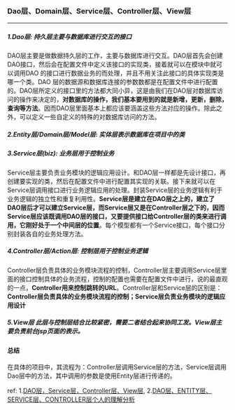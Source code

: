 ### Dao层、Domain层、Service层、Controller层、View层
***

##### 1.Dao层: 持久层**主要与数据库进行交互的接口**

DAO层主要是做数据持久层的工作，主要与数据库进行交互。DAO层首先会创建DAO接口，然后会在配置文件中定义该接口的实现类，接着就可以在模块中就可以调用DAO 的接口进行数据业务的而处理，并且不用关注此接口的具体实现类是哪一个类。DAO 层的数据源和数据库连接的参数数都是在配置文件中进行配置的。DAO层所定义的接口里的方法都大同小异，这是由我们在DAO层对数据库访问的操作来决定的，**对数据库的操作，我们基本要用到的就是新增，更新，删除，查询等方法**。因而DAO层里面基本上都应该要涵盖这些方法对应的操作。除此之外，可以定义一些自定义的特殊的对数据库访问的方法。 



##### 2.Entity层/Domain层/Model层: **实体层表示数据库在项目中的类**



##### 3.Service层(biz): **业务层用于控制业务**

Service层主要负责业务模块的逻辑应用设计。和DAO层一样都是先设计接口，再创建要实现的类，然后在配置文件中进行配置其实现的关联。接下来就可以在Service层调用接口进行业务逻辑应用的处理。封装Service层的业务逻辑有利于业务逻辑的独立性和重复利用性。**Service层是建立在DAO层之上的，建立了DAO层后才可以建立Service层，而Service层又是在Controller层之下的，因而Service层应该既调用DAO层的接口，又要提供接口给Controller层的类来进行调用，它刚好处于一个中间层的位置**。每个模型都有一个Service接口，每个接口分别封装各自的业务处理方法。



##### 4.Controller层/Action层: **控制层用于控制业务逻辑**

Controller层负责具体的业务模块流程的控制，Controller层主要调用Service层里面的接口控制具体的业务流程，控制的配置也需要在配置文件中进行，说的最直观的一点，**Controller用来控制跳转的URL**。Controller层和Service层的区别是：**Controller层负责具体的业务模块流程的控制；Service层负责业务模块的逻辑应用设计**



##### 5.View层 此层与控制层结合比较紧密，需要二者结合起来协同工发。View层主要负责前台jsp页面的表示。



#### 总结

在具体的项目中，其流程为：Controller层调用Service层的方法，Service层调用Dao层中的方法，其中调用的参数是使用Entity层进行传递的。

ref:
1.[DAO层，Service层，Controller层、View层](https://blog.csdn.net/zdwzzu2006/article/details/6053006),   2.[DAO层、ENTITY层、SERVICE层、CONTROLLER层个人的理解分析](https://blog.csdn.net/warpar/article/details/67638379)